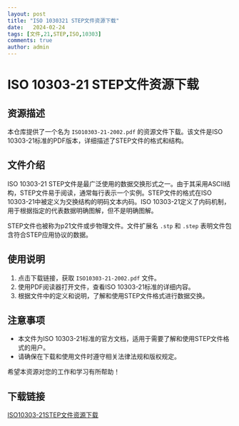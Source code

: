 ```yaml
---
layout: post
title: "ISO 1030321 STEP文件资源下载"
date:   2024-02-24
tags: [文件,21,STEP,ISO,10303]
comments: true
author: admin
---
```

# ISO 10303-21 STEP文件资源下载

## 资源描述

本仓库提供了一个名为 `ISO10303-21-2002.pdf` 的资源文件下载。该文件是ISO 10303-21标准的PDF版本，详细描述了STEP文件的格式和结构。

## 文件介绍

ISO 10303-21 STEP文件是最广泛使用的数据交换形式之一。由于其采用ASCII结构，STEP文件易于阅读，通常每行表示一个实例。STEP文件的格式在ISO 10303-21中被定义为交换结构的明码文本内码。ISO 10303-21定义了内码机制，用于根据指定的代表数据明确图解，但不是明确图解。

STEP文件也被称为p21文件或步物理文件。文件扩展名 `.stp` 和 `.step` 表明文件包含符合STEP应用协议的数据。

## 使用说明

1. 点击下载链接，获取 `ISO10303-21-2002.pdf` 文件。
2. 使用PDF阅读器打开文件，查看ISO 10303-21标准的详细内容。
3. 根据文件中的定义和说明，了解和使用STEP文件格式进行数据交换。

## 注意事项

- 本文件为ISO 10303-21标准的官方文档，适用于需要了解和使用STEP文件格式的用户。
- 请确保在下载和使用文件时遵守相关法律法规和版权规定。

希望本资源对您的工作和学习有所帮助！

## 下载链接

[ISO10303-21STEP文件资源下载](https://pan.quark.cn/s/81574f12630f)